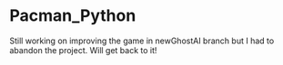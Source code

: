 # Pacman_Python

Still working on improving the game in newGhostAI branch but I had to abandon the project. Will get back to it!
